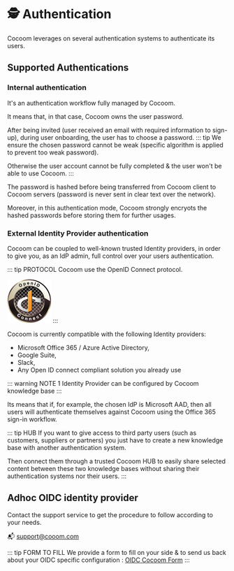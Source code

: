 # 🕵️ Authentication

Cocoom leverages on several authentication systems to authenticate its users.


## Supported Authentications

### Internal authentication

It's an authentication workflow fully managed by Cocoom.

It means that, in that case, Cocoom owns the user password.

After being invited (user received an email with required information to sign-up), during user onboarding, the user has to choose a password.
::: tip
We ensure the chosen password cannot be weak (specific algorithm is applied to prevent too weak password).

Otherwise the user account cannot be fully completed & the user won't be able to use Cocoom.
:::

The password is hashed before being transferred from Cocoom client to Cocoom servers (password is never sent in clear text over the network).

Moreover, in this authentication mode, Cocoom strongly encryots the hashed passwords before storing them for further usages.


### External Identity Provider authentication

Cocoom can be coupled to well-known trusted Identity providers, in order to give you, as an IdP admin, full control over your users authentication.

::: tip PROTOCOL
Cocoom use the OpenID Connect protocol.

<img alt="OIDC logo" height="100" src="/img/infra/oidc.png">
:::

Cocoom is currently compatible with the following Identity providers:

- Microsoft Office 365 / Azure Active Directory,
- Google Suite,
- Slack,
- Any Open ID connect compliant solution you already use

::: warning NOTE
1 Identity Provider can be configured by Cocoom knowledge base
:::

Its means that if, for example, the chosen IdP is Microsoft AAD, then all users will authenticate themselves against Cocoom using the Office 365 sign-in workflow.

::: tip HUB
If you want to give access to third party users (such as customers, suppliers or partners) you just have to create a new knowledge base with another authentication system.

Then connect them through a trusted Cocoom HUB to easily share selected content between these two knowledge bases without sharing their authentication systems nor their users.
:::

## Adhoc OIDC identity provider

Contact the support service to get the procedure to follow according to your needs.

📬 [support@cooom.com](mailto:support@cooom.com)

::: tip FORM TO FILL
We provide a form to fill on your side & to send us back about your OIDC specific configuration : [OIDC Cocoom Form](/doc/en/OpenID_Connect_Form-en.pdf)
:::
